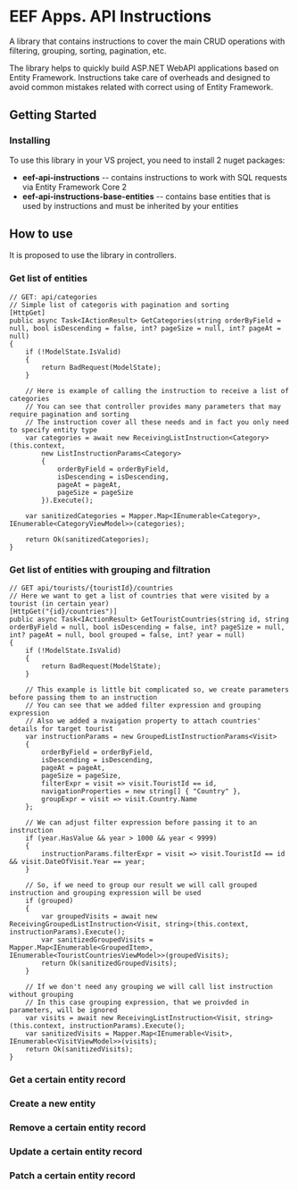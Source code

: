 # EEF Apps. API Instructions

A library that contains instructions to cover the main CRUD operations with filtering, grouping, sorting, pagination, etc.

The library helps to quickly build ASP.NET WebAPI applications based on Entity Framework.
Instructions take care of overheads and designed to avoid common mistakes related with correct using of Entity Framework.

## Getting Started

### Installing

To use this library in your VS project, you need to install 2 nuget packages:
- **eef-api-instructions** -- contains instructions to work with SQL requests via Entity Framework Core 2
- **eef-api-instructions-base-entities** -- contains base entities that is used by instructions and must be inherited by your entities

## How to use
It is proposed to use the library in controllers.

### Get list of entities

```
// GET: api/categories
// Simple list of categoris with pagination and sorting
[HttpGet]
public async Task<IActionResult> GetCategories(string orderByField = null, bool isDescending = false, int? pageSize = null, int? pageAt = null)
{
    if (!ModelState.IsValid)
    {
        return BadRequest(ModelState);
    }

    // Here is example of calling the instruction to receive a list of categories
    // You can see that controller provides many parameters that may require pagination and sorting
    // The instruction cover all these needs and in fact you only need to specify entity type
    var categories = await new ReceivingListInstruction<Category>(this.context,
        new ListInstructionParams<Category>
        {
            orderByField = orderByField,
            isDescending = isDescending,
            pageAt = pageAt,
            pageSize = pageSize
        }).Execute();

    var sanitizedCategories = Mapper.Map<IEnumerable<Category>, IEnumerable<CategoryViewModel>>(categories);

    return Ok(sanitizedCategories);
}
```

### Get list of entities with grouping and filtration
```
// GET api/tourists/{touristId}/countries
// Here we want to get a list of countries that were visited by a tourist (in certain year)
[HttpGet("{id}/countries")]
public async Task<IActionResult> GetTouristCountries(string id, string orderByField = null, bool isDescending = false, int? pageSize = null, int? pageAt = null, bool grouped = false, int? year = null)
{
    if (!ModelState.IsValid)
    {
        return BadRequest(ModelState);
    }

    // This example is little bit complicated so, we create parameters before passing them to an instruction
    // You can see that we added filter expression and grouping expression
    // Also we added a nvaigation property to attach countries' details for target tourist
    var instructionParams = new GroupedListInstructionParams<Visit>
    {
        orderByField = orderByField,
        isDescending = isDescending,
        pageAt = pageAt,
        pageSize = pageSize,
        filterExpr = visit => visit.TouristId == id,
        navigationProperties = new string[] { "Country" },
        groupExpr = visit => visit.Country.Name
    };

    // We can adjust filter expression before passing it to an instruction
    if (year.HasValue && year > 1000 && year < 9999)
    {
        instructionParams.filterExpr = visit => visit.TouristId == id && visit.DateOfVisit.Year == year;
    }

    // So, if we need to group our result we will call grouped instruction and grouping expression will be used
    if (grouped)
    {
        var groupedVisits = await new ReceivingGroupedListInstruction<Visit, string>(this.context, instructionParams).Execute();
        var sanitizedGroupedVisits = Mapper.Map<IEnumerable<GroupedItem>, IEnumerable<TouristCountriesViewModel>>(groupedVisits);
        return Ok(sanitizedGroupedVisits);
    }

    // If we don't need any grouping we will call list instruction without grouping
    // In this case grouping expression, that we proivded in parameters, will be ignored
    var visits = await new ReceivingListInstruction<Visit, string>(this.context, instructionParams).Execute();
    var sanitizedVisits = Mapper.Map<IEnumerable<Visit>, IEnumerable<VisitViewModel>>(visits);
    return Ok(sanitizedVisits);
}

```

### Get a certain entity record

### Create a new entity

### Remove a certain entity record

### Update a certain entity record

### Patch a certain entity record